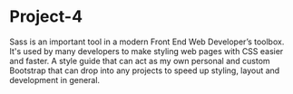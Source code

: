 # Project-4
 
Sass is an important tool in a modern Front End Web Developer’s toolbox. It's used by many developers to make styling web pages with CSS easier and faster. A style guide that can act as my own personal and custom Bootstrap that can drop into any projects to speed up styling, layout and development in general.
